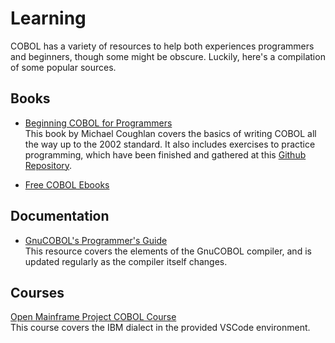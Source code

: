 # Learning

COBOL has a variety of resources to help both experiences programmers and beginners, though some might be obscure. Luckily, here's a compilation of some popular sources.

## Books

- [Beginning COBOL for Programmers][Coughlan Book]  
This book by Michael Coughlan covers the basics of writing COBOL all the way up to the 2002 standard. It also includes exercises to practice programming, which have been finished and gathered at this [Github Repository][Book Exercises].

- [Free COBOL Ebooks][Free Books]

## Documentation

- [GnuCOBOL's Programmer's Guide][Gnu Guide]  
This resource covers the elements of the GnuCOBOL compiler, and is updated regularly as the compiler itself changes.

## Courses

[Open Mainframe Project COBOL Course][Open Mainframe]  
This course covers the IBM dialect in the provided VSCode environment.

[Coughlan Book]: https://books.google.com/books/about/Beginning_COBOL_for_Programmers.html?id=MJmJAwAAQBAJ
[Book Exercises]: https://github.com/Apress/beg-cobol-for-programmers
[Gnu Guide]: https://gnucobol.sourceforge.io/HTML/gnucobpg.html
[Free Books]: https://freebookcentre.net/Language/Free-Cobol-Books-Download.html
[Open Mainframe]: https://www.openmainframeproject.org/all-projects/cobolprogrammingcourse

<!-- TODO: write document

  This document should link to learning resources.

  Feel free to link to any good learning resources you know, whether they
  be websites, blogs, books, videos or courses.

  The contents of this document are displayed on the track's documentation
  page at `https://exercism.org/docs/tracks/<track>/learning`.

  See https://exercism.org/docs/building/tracks/docs for more information. -->
